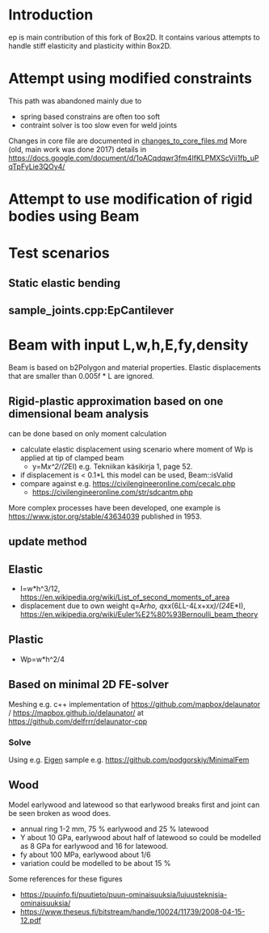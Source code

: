 # Introduction
ep is main contribution of this fork of Box2D.
It contains various attempts to handle stiff elasticity and plasticity within Box2D.

# Attempt using modified constraints

This path was abandoned mainly due to 

 * spring based constrains are often too soft
 * contraint solver is too slow even for weld joints

Changes in core file are documented in [changes_to_core_files.md](changes_to_core_files.md)
More (old, main work was done 2017) details in https://docs.google.com/document/d/1oACqdqwr3fm4IfKLPMXScVii1fb_uPqTpFyLie3QOy4/

# Attempt to use modification of rigid bodies using Beam

# Test scenarios

## Static elastic bending

## sample_joints.cpp:EpCantilever

# Beam with input L,w,h,E,fy,density
Beam is based on b2Polygon and material properties.
Elastic displacements that are smaller than 0.005f * L are ignored.

## Rigid-plastic approximation based on one dimensional beam analysis 
can be done based on only moment calculation
 * calculate elastic displacement using scenario where moment of Wp is applied at tip of clamped beam
   * y=M*x^2/(2*EI) e.g. Tekniikan käsikirja 1, page 52.
 * if displacement is < 0.1*L this model can be used, Beam::isValid
 * compare against e.g. https://civilengineeronline.com/cecalc.php
   * https://civilengineeronline.com/str/sdcantm.php  
   
More complex processes have been developed, one example is https://www.jstor.org/stable/43634039 published in 1953.

## update method

## Elastic
 * I=w*h^3/12, https://en.wikipedia.org/wiki/List_of_second_moments_of_area
 * displacement due to own weight q=A*rho, q*x*x*(6*L*L-4*L*x+x*x)/(24*E*I), https://en.wikipedia.org/wiki/Euler%E2%80%93Bernoulli_beam_theory

## Plastic
 * Wp=w*h^2/4

## Based on minimal 2D FE-solver

Meshing e.g. c++ implementation of https://github.com/mapbox/delaunator / https://mapbox.github.io/delaunator/ at https://github.com/delfrrr/delaunator-cpp

### Solve

Using e.g. [Eigen](https://eigen.tuxfamily.org/) sample e.g. https://github.com/podgorskiy/MinimalFem

## Wood
Model earlywood and latewood so that earlywood breaks first and joint can be seen broken as wood does.

 * annual ring 1-2 mm, 75 % earlywood and 25 % latewood
 * Y about 10 GPa, earlywood about half of latewood so could be modelled as 8 GPa for earlywood and 16 for latewood.
 * fy about 100 MPa, earlywood about 1/6
 * variation could be modelled to be about 15 %

Some references for these figures
 * https://puuinfo.fi/puutieto/puun-ominaisuuksia/lujuusteknisia-ominaisuuksia/
 * https://www.theseus.fi/bitstream/handle/10024/11739/2008-04-15-12.pdf
